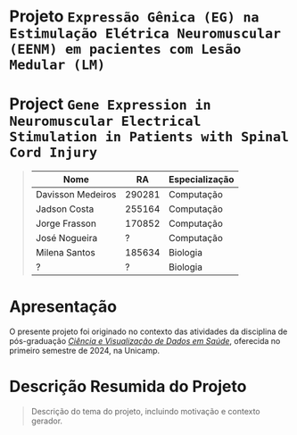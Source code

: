 # Projeto `Expressão Gênica (EG) na Estimulação Elétrica Neuromuscular (EENM) em pacientes com Lesão Medular (LM)`
# Project `Gene Expression in Neuromuscular Electrical Stimulation in Patients with Spinal Cord Injury`

> |Nome  | RA | Especialização|
> |--|--|--|
> | Davisson Medeiros  | 290281  | Computação |
> | Jadson Costa  | 255164  | Computação |
> | Jorge Frasson  | 170852  | Computação |
> | José Nogueira  | ?  | Computação|
> | Milena Santos  | 185634  | Biologia|
> | ?  | ?  | Biologia|

# Apresentação

O presente projeto foi originado no contexto das atividades da disciplina de pós-graduação [*Ciência e Visualização de Dados em Saúde*](https://github.com/datasci4health), oferecida no primeiro semestre de 2024, na Unicamp.

# Descrição Resumida do Projeto
> Descrição do tema do projeto, incluindo motivação e contexto gerador.
